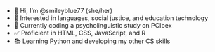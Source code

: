 - 👋 Hi, I’m @smileyblue77 (she/her)
- 👀 Interested in languages, social justice, and education technology
- 🌱 Currently coding a psycholinguistic study on PCIbex
- ✅ Proficient in HTML, CSS, JavaScript, and R 
- 📚 Learning Python and developing my other CS skills

